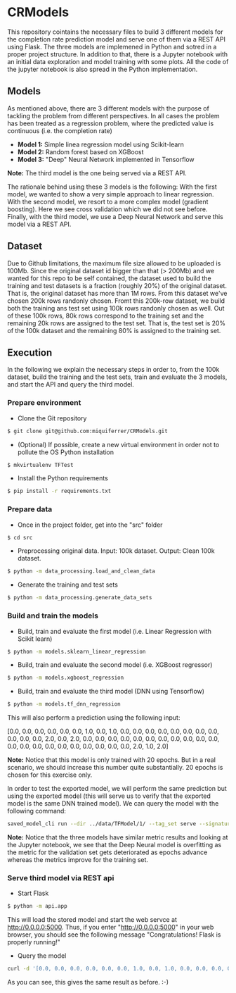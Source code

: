 # CRModels

This repository cointains the necessary files to build 3 different models for the completion rate
prediction model and serve one of them via a REST API using Flask. The three models are implemened in 
Python and sotred in a proper project structure. In addition to that, there is a Jupyter notebook with an initial 
data exploration and model training with some plots. All the code of the jupyter notebook is also spread in the Python implementation.

## Models

As mentioned above, there are 3 different models with the purpose of tackling the problem from different perspectives. 
In all cases the problem has been treated as a regression problem, where the predicted value is continuous (i.e. the 
completion rate)

* **Model 1:** Simple linea regression model using Scikit-learn
* **Model 2:** Random forest based on XGBoost
* **Model 3:** "Deep" Neural Network implemented in Tensorflow

**Note:** The third model is the one being served via a REST API.

The rationale behind using these 3 models is the following: With the first model, we wanted to show a very simple approach to linear regression. With the second model, we resort to a more complex model (gradient boosting). Here we see cross validation which we did not see before. Finally, with the third model, we use a Deep Neural Network and serve this model via a REST API.


## Dataset

Due to Github limitations, the maximum file size allowed to be uploaded is 100Mb. Since the original dataset id bigger 
than that (> 200Mb) and we wanted for this repo to be self contained, the dataset used to build the training and test 
datasets is a fraction (roughly 20%) of the original dataset. That is, the original dataset has more than 1M rows. From 
this dataset we've chosen 200k rows randonly chosen. Fromt this 200k-row dataset, we build both the training ans test set 
using 100k rows randonly chosen as well. Out of these 100k rows, 80k rows correspond to the training set and the remaining 20k rows are assigned to the test set. That is, the test set is 20% of the 100k dataset and the remaining 80% is assigned to the training set.


## Execution

In the following we explain the necessary steps in order to, from the 100k dataset, build the training and the test sets, train and evaluate the 3 models, and start the API and query the third model.
 
### Prepare environment

* Clone the Git repository
````bash
$ git clone git@github.com:miquiferrer/CRModels.git
````
* (Optional) If possible, create a new virtual environment in order not to pollute the OS Python installation
```bash
$ mkvirtualenv TFTest
```

* Install the Python requirements
```bash
$ pip install -r requirements.txt
```

### Prepare data

* Once in the project folder, get into the "src" folder
```bash
$ cd src
```
* Preprocessing original data. Input: 100k dataset. Output: Clean 100k dataset.
````bash
$ python -m data_processing.load_and_clean_data
````

* Generate the training and test sets
````bash
$ python -m data_processing.generate_data_sets
````

### Build and train the models

* Build, train and evaluate the first model (i.e. Linear Regression with Scikit learn)
```bash
$ python -m models.sklearn_linear_regression
```

* Build, train and evaluate the second model (i.e. XGBoost regressor)
````bash
$ python -m models.xgboost_regression
````

* Build, train and evaluate the third model (DNN using Tensorflow)
```bash
$ python -m models.tf_dnn_regression
```

This will also perform a prediction using the following input:

[0.0, 0.0, 0.0, 0.0, 0.0, 0.0, 1.0, 0.0, 1.0, 0.0, 0.0, 0.0, 0.0, 0.0, 0.0, 0.0, 0.0, 0.0, 0.0, 0.0, 2.0, 0.0, 2.0, 0.0, 0.0, 0.0, 0.0, 0.0, 0.0, 0.0, 0.0, 0.0, 0.0, 0.0, 0.0, 0.0, 0.0, 0.0, 0.0, 0.0, 0.0, 0.0, 0.0, 0.0, 2.0, 1.0, 2.0]

**Note:** Notice that this model is only trained with 20 epochs. But in a real scenario, we should increase this number quite substantially. 20 epochs is chosen for this exercise only.

In order to test the exported model, we will perform the same prediction but using the exported model (this will serve us to verify that the exported model is the same DNN trained model). We can query the model with the following command:

````bash
saved_model_cli run --dir ../data/TFModel/1/ --tag_set serve --signature_def serving_default --input_exprs='dense_input=np.array([[0., 0., 0., 0., 0., 0., 1., 0., 1., 0., 0., 0., 0., 0., 0., 0., 0., 0., 0., 0., 2., 0., 2., 0., 0., 0., 0., 0., 0., 0., 0., 0., 0., 0., 0., 0., 0., 0., 0., 0., 0., 0., 0., 0., 2., 1., 2.]])'
```` 

**Note:** Notice that the three models have similar metric results and looking at the Jupyter notebook, we see that the Deep Neural  model is overfitting as the metric for the validation set gets deteriorated as epochs advance whereas the metrics improve for the training set.

### Serve third model via REST api

* Start Flask
````bash
$ python -m api.app
````
This will load the stored model and start the web servce at http://0.0.0.0:5000. Thus, if you enter "http://0.0.0.0:5000" in your web browser, you should see the following message "Congratulations! Flask is properly running!"

* Query the model
````bash
curl -d '[0.0, 0.0, 0.0, 0.0, 0.0, 0.0, 1.0, 0.0, 1.0, 0.0, 0.0, 0.0, 0.0, 0.0, 0.0, 0.0, 0.0, 0.0, 0.0, 0.0, 2.0, 0.0, 2.0, 0.0, 0.0, 0.0, 0.0, 0.0, 0.0, 0.0, 0.0, 0.0, 0.0, 0.0, 0.0, 0.0, 0.0, 0.0, 0.0, 0.0, 0.0, 0.0, 0.0, 0.0, 2.0, 1.0, 2.0]' -H "Content-Type: application/json" -X POST http://0.0.0.0:5000/api
````
 
As you can see, this gives the same result as before. :-)


